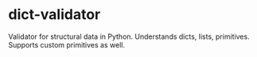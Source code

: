 # dict-validator
Validator for structural data in Python. Understands dicts, lists, primitives. Supports custom primitives as well.
